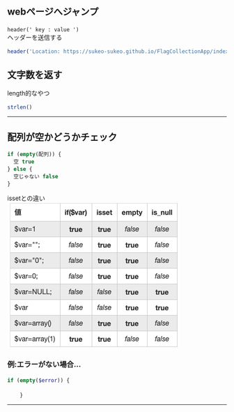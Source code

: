 ## webページへジャンプ
`header(' key : value ')`  
ヘッダーを送信する
```php
header('Location: https://sukeo-sukeo.github.io/FlagCollectionApp/index.html')
```
## 文字数を返す
length的なやつ
```php
strlen()
```
***
## 配列が空かどうかチェック
```php
if (empty(配列)) {
  空 true
} else {
  空じゃない false
}
```
issetとの違い  
![](../assets/isset_empty.png)
### 例:エラーがない場合...
```php
if (empty($error)) {
		
	}
```
***